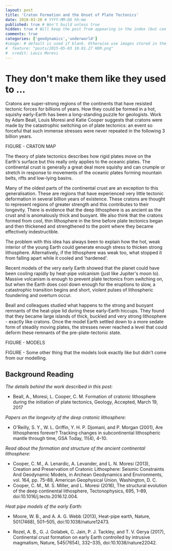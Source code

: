```yaml
---
layout: post
title: 'Craton Formation and the Onset of Plate Tectonics'
date: 2018-03-20 # YYYY-MM-DD hh:mm
published: true # Won't build unless true
hidden: true # Will keep the post from appearing in the index (but can be previewed if the link is known)
comments: true
categories: ['geodynamics','underworld']
#image: # default is used if blank. Otherwise use images stored in the _images/posts folder
#  feature: "posts/2015-05-03 10.01.27 HDR.png"
#  credit: Louis Moresi
---
```


# They don't make them like they used to ...

Cratons are super-strong regions of the continents that have resisted tectonic
forces for billions of years. How they could be formed in a hot, squishy
early-Earth has been a long-standing puzzle for geologists. Work by Adam Beall,
Louis Moresi and Katie Cooper suggests that cratons were made by the catastrophic switching on of plate tectonics: an event so forceful that such immense stresses were never repeated in the following 3 billion years.

FIGURE - CRATON MAP

The theory of plate tectonics describes how rigid plates move on the Earth's
surface but this really only applies to the oceanic plates. The continental
crust is generally a great deal more squishy and can crumple or stretch in
response to movements of the oceanic plates forming mountain belts, rifts and
low-lying basins.

Many of the oldest parts of the continental crust are an exception to this
generalisation. These are regions that have experienced very little tectonic
deformation in several billion years of existence. These cratons are thought to
represent regions of greater strength and this contributes to their longevity.
There is evidence that the deep lithosphere is as ancient as the crust and is
anomalously thick and buoyant. We also think that the cratons formed from cool,
thin lithosphere in the time before plate tectonics began and then thickened
and strengthened to the point where they became effectively indestructible.

The problem with this idea has always been to explain how the hot, weak
interior of the young Earth could generate enough stress to thicken strong
lithosphere. Alternatively, if the lithosphere was weak too, what stopped it
from falling apart while it cooled and 'hardened'.

Recent models of the very early Earth showed that the planet could have been
cooling rapidly by heat-pipe volcanism (just like Jupiter's moon Io). Massive
volcanism is enough to prevent plate tectonics from switching on, but when the Earth does cool down enough for the eruptions to slow, a catastrophic transition
begins and short, violent pulses of lithospheric foundering and overturn occur.

Beall and colleagues studied what happens to the strong and buoyant remnants of the heat-pipe lid during these early-Earth hiccups. They found that they became large islands of thick, buckled and very strong lithosphere - exactly like cratons.
Once the model Earth settled down to a more sedate form of steadily moving
plates, the stresses never reached a level that could deform these remnants of
the pre-plate-tectonic state.

FIGURE - MODELS

FIGURE - Some other thing that the models look exactly like but didn't come from our modelling.


## Background Reading

*The details behind the work described in this post:*

  - Beall, A., Moresi, L. Cooper, C. M. Formation of cratonic lithosphere during the initiation of plate tectonics, Geology, Accepted, March 19, 2017

*Papers on the longevity of the deep cratonic lithosphere:*

  - O'Reilly, S. Y., W. L. Griffin, Y. H. P. Djomani, and P. Morgan (2001), Are lithospheres forever? Tracking changes in subcontinental lithospheric mantle through time, GSA Today, 11(4), 4–10.

*Read about the formation and structure of the ancient continental lithosphere:*
   - Cooper, C. M., A. Lenardic, A. Levander, and L. N. Moresi (2013), Creation and Preservation of Cratonic Lithosphere: Seismic Constraints And Geodynamic Models, in Archean Geodynamics and Environments, vol. 164, pp. 75–88, American Geophysical Union, Washington, D. C.
   -  Cooper, C. M., M. S. Miller, and L. Moresi (2016), The structural evolution of the deep continental lithosphere, Tectonophysics, 695, 1–89, doi:10.1016/j.tecto.2016.12.004.

*Heat pipe models of the early Earth:*

   - Moore, W. B., and A. A. G. Webb (2013), Heat-pipe earth, Nature, 501(7468), 501–505, doi:10.1038/nature12473.

   - Rozel, A. B., G. J. Golabek, C. Jain, P. J. Tackley, and T. V. Gerya (2017), Continental crust formation on early Earth controlled by intrusive magmatism, Nature, 545(7654), 332–335, doi:10.1038/nature22042.
